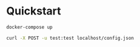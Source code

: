 # Quickstart

```bash
docker-compose up
```

```bash
curl -X POST -u test:test localhost/config.json
```
